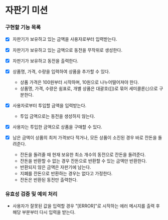 # 자판기 미션

### 구현할 기능 목록

- [x] 자판기가 보유하고 있는 금액을 사용자로부터 입력받는다.
- [x] 자판기가 보유하고 있는 금액으로 동전을 무작위로 생성한다.
- [x] 자판기가 보유하고 동전을 출력한다.

- [x] 상품명, 가격, 수량을 입력하여 상품을 추가할 수 있다.
  - 상품 가격은 100원부터 시작하며, 10원으로 나누어떨어져야 한다.
  - 상품명, 가격, 수량은 쉼표로, 개별 상품은 대괄호([])로 묶어 세미콜론(;)으로 구분한다.
  
- [x] 사용자로부터 투입할 금액을 입력받는다. 
  - 투입 금액으로는 동전을 생성하지 않는다.

- [x] 사용자는 투입한 금액으로 상품을 구매할 수 있다.
- [x] 남은 금액이 상품의 최저 가격보다 적거나, 모든 상품이 소진된 경우 바로 잔돈을 돌려준다.
  - 잔돈을 돌려줄 때 현재 보유한 최소 개수의 동전으로 잔돈을 돌려준다.
  - 잔돈을 반환할 수 없는 경우 잔돈으로 반환할 수 있는 금액만 반환한다.
  - 반환되지 않은 금액은 자판기에 남는다.
  - 지폐를 잔돈으로 반환하는 경우는 없다고 가정한다.
  - 잔돈은 반환된 동전만 출력한다.

### 유효성 검증 및 예외 처리

- 사용자가 잘못된 값을 입력할 경우 "[ERROR]"로 시작하는 에러 메시지를 출력 후 해당 부분부터 다시 입력을 받는다.

